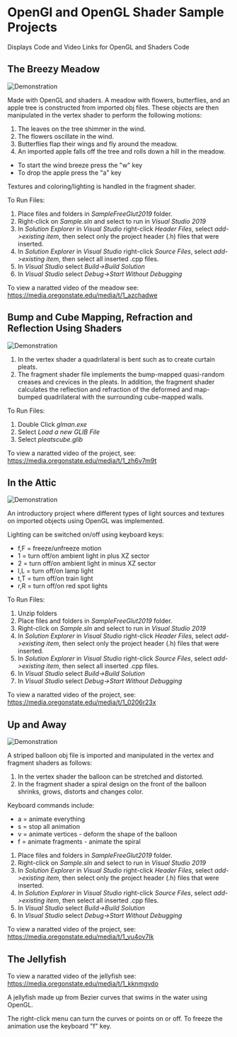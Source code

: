#  OpenGl and OpenGL Shader Sample Projects

Displays Code and Video Links for OpenGL and Shaders Code

## The Breezy Meadow

![Demonstration](https://raw.githubusercontent.com/SelmaLeathem/OpenGl-Shaders/main/TheMeadow.gif)

Made with OpenGL and shaders. A meadow with flowers, butterflies, and an apple tree is constructed from imported obj files. These objects are then manipulated in the vertex shader to perform the following motions:

1. The leaves on the tree shimmer in the wind.
1. The flowers oscillate in the wind.
1. Butterflies flap their wings and fly around the meadow.
1. An imported apple falls off the tree and rolls down a hill in the meadow.

* To start the wind breeze press the "w" key
* To drop the apple press the "a" key 

Textures and coloring/lighting is handled in the fragment shader.

To Run Files:

1. Place files and folders in *SampleFreeGlut2019* folder.
1. Right-click on *Sample.sln* and select to run in *Visual Studio 2019*
1. In *Solution Explorer* in *Visual Studio* right-click *Header Files*, select *add->existing item*, then select only the project header (.h) files that were inserted.
1. In *Solution Explorer* in *Visual Studio* right-click *Source Files*, select *add->existing item*, then select all inserted .cpp files.
1. In *Visual Studio* select *Build->Build Solution*
1. In *Visual Studio* select *Debug->Start Without Debugging*

To view a naratted video of the meadow see: https://media.oregonstate.edu/media/t/1_azchadwe

## Bump and Cube Mapping, Refraction and Reflection Using Shaders

![Demonstration](https://raw.githubusercontent.com/SelmaLeathem/OpenGl-Shaders/main/TheMarket.gif)

1. In the vertex shader a quadrilateral is bent such as to create curtain pleats.
1. The fragment shader file implements the bump-mapped quasi-random creases and crevices in the pleats. In addition, the fragment shader calculates the reflection and refraction of the deformed and map-bumped quadrilateral with the surrounding cube-mapped walls.

To Run Files:

1. Double Click *glman.exe*
1. Select *Load a new GLIB File*
1. Select *pleatscube.glib*

To view a naratted video of the project, see: https://media.oregonstate.edu/media/t/1_zh6v7m9t

## In the Attic

![Demonstration](https://raw.githubusercontent.com/SelmaLeathem/OpenGl-Shaders/main/InTheAttic.gif)

An introductory project where different types of light sources and textures on imported objects using OpenGL was implemented.

Lighting can be switched on/off using keyboard keys:

* f,F = freeze/unfreeze motion
* 1 = turn off/on ambient light in plus XZ sector
* 2 = turn off/on ambient light in minus XZ sector
* l,L = turn off/on lamp light
* t,T = turn off/on train light
* r,R = turn off/on red spot lights

To Run Files:

1. Unzip folders
1. Place files and folders in *SampleFreeGlut2019* folder.
1. Right-click on *Sample.sln* and select to run in *Visual Studio 2019*
1. In *Solution Explorer* in *Visual Studio* right-click *Header Files*, select *add->existing item*, then select only the project header (.h) files that were inserted.
1. In *Solution Explorer* in *Visual Studio* right-click *Source Files*, select *add->existing item*, then select all inserted .cpp files.
1. In *Visual Studio* select *Build->Build Solution*
1. In *Visual Studio* select *Debug->Start Without Debugging*

To view a naratted video of the project, see: https://media.oregonstate.edu/media/t/1_0206r23x

## Up and Away

![Demonstration](https://raw.githubusercontent.com/SelmaLeathem/OpenGl-Shaders/main/UpAndAway.gif)

A striped balloon obj file is imported and manipulated in the vertex and fragment shaders as follows:

1. In the vertex shader the balloon can be stretched and distorted.
1. In the fragment shader a spiral design on the front of the balloon shrinks, grows, distorts and changes color.

Keyboard commands include:
* a = animate everything
* s = stop all animation
* v = animate vertices - deform the shape of the balloon 
* f = animate fragments - animate the spiral 

1. Place files and folders in *SampleFreeGlut2019* folder.
1. Right-click on *Sample.sln* and select to run in *Visual Studio 2019*
1. In *Solution Explorer* in *Visual Studio* right-click *Header Files*, select *add->existing item*, then select only the project header (.h) files that were inserted.
1. In *Solution Explorer* in *Visual Studio* right-click *Source Files*, select *add->existing item*, then select all inserted .cpp files.
1. In *Visual Studio* select *Build->Build Solution*
1. In *Visual Studio* select *Debug->Start Without Debugging*

To view a naratted video of the project, see:  https://media.oregonstate.edu/media/t/1_vu4ov7lk

## The Jellyfish

To view a naratted video of the jellyfish see:  https://media.oregonstate.edu/media/t/1_kknmgvdo

A jellyfish made up from Bezier curves that swims in the water using OpenGL.

The right-click menu can turn the curves or points on or off. 
To freeze the animation use the keyboard "f" key.

